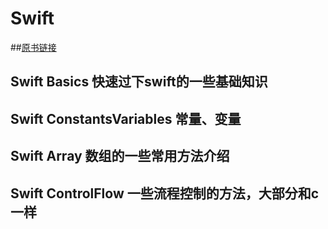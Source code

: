 # Swift
##[原书链接](http://www.aidanf.net/learn-swift/)
## Swift Basics 快速过下swift的一些基础知识
## Swift ConstantsVariables 常量、变量
## Swift Array 数组的一些常用方法介绍
## Swift ControlFlow 一些流程控制的方法，大部分和c一样
